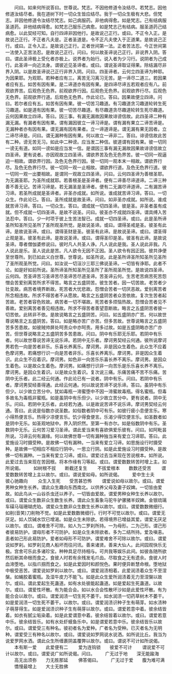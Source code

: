 <!-- { "loadSidebar": true } -->
　　问曰。如来何所说答曰。世尊说。梵志。不因他修道令汝结尽。若梵志。因他修道汝结尽者。我在道树下时一切众生皆应结尽。我于一切众生极有大悲。但梵志。非因他修道令汝结尽梵志。如己病服药。非他病得愈。如是梵志。己有结病服圣道药。非他结病得愈。如梵志己服乐己病愈。如是梵志己有结病。服圣道药己结病愈。以此契经可知。自行四谛非因他行。是故说己正行。或曰。不正令入正。是故说己正行。不正者凡夫是。正者圣道是。令不正凡夫使入于正道果。是故说己正行。或曰。正令入正。是故说己正行。正者世间第一法。正者苦法忍。今正世间第一法使入正苦法忍。是故说己正行。问曰。何以故圣谛说己正行。非说界入阴。答曰。谓此圣谛极上受化者亦极上。说界者为始行。说入者为少习行。说阴者为己成行。此圣谛一向近法身。谓彼近见圣谛者。或曰。谓说圣谛取证得果。除结漏尽非界入阴。以是故圣谛说己正行非界入阴。问曰。四圣谛者。云何立四圣谛为种耶。为因果耶。为观耶。若种者应有三。离苦无习离习无苦。是一谛尽二道三。若因果者应有五。如苦有因有果。是二谛道亦有因有果。是四谛尽谛五若观者应有八。前观欲界苦。后观色无色界。前观欲界行因。后观色无色界。前观欲界行尽。后观色无色界。前观欲界行道。后观色无色界。作此论已。答曰。因果故便立四谛。问曰。若尔者应有五。如苦有因有果。彼一切苦习趣道。有习趣道贪习趣道轮转生死习趣道。如是道有因有果。彼一切苦尽趣道。有尽趣道贪尽趣道轮转生死尽趣道。云何因果故立四谛。答曰。因三事。有漏无漏故因果故诽谤信故。此四圣谛二种有漏无漏。有漏者有因有果。谓有漏因彼立一谛习谛是。谓有漏有果立二谛苦谛是。无漏种者亦有因有果。谓无漏有因有果者。立一谛道谛是。谓无漏有果无因者。立二谛尽谛是。问曰。谓无漏种有因有果。何以故立一谛非二。答曰。诽谤信故此苦有二种。谤无苦无习。如此中二种谤。应当发二种信。彼道谓有因有果。彼一切同一谤无有道。如同一谤如是应当发一信。是谓因三事有漏无漏故因果故诽谤信故立四圣谛。更有说者。亦因观故立四圣谛。谓欲界苦及色无色界苦。彼一切同一观逼迫一相故。谓欲界行因。及色无色界行因。彼一切同一观本末一相故。谓欲界行尽。及色无色界行尽。彼一切同一观一止相故。谓欲界行道。及色无色界行道。彼一切同一观一出要相故。是谓同一观故立四圣谛。问曰。云何四圣谛为善根圣耶。为无漏圣耶。为圣所成就耶。若善根圣是圣谛者。便有二谛善尽谛道谛。二谛三种善不善无记。苦谛习谛是。若无漏圣是圣谛者。便有二无漏尽谛道谛。二有漏苦谛习谛。若圣所成就是圣谛者。非圣亦成就。如所说。谁成就苦谛习谛。答曰。一切众生。作此论已。答曰。圣所成就是故圣谛。问曰。如非圣亦成就。如所说。谁成就苦谛习谛。答曰。一切众生。答曰。谓成就一切四圣谛。彼是圣。非圣者虽有成就。但不成就一切四圣谛。是故不说圣。问曰。彼圣亦不成就四圣谛。谓具缚入苦法忍中。答曰。少一时项于彼上生苦法智已。成就一切四圣谛。或曰。此是圣所谛圣所知圣所见圣所了圣所观圣所觉。是故说圣谛。或曰。谓得圣戒是圣。彼圣有此谛。是故说圣谛。或曰。谓得圣财是圣。彼圣有此谛。是故说圣谛。或曰。谓圣得止观是圣。彼圣有此谛。是故说圣谛。或曰。谓得圣印是圣。彼圣有此谛。是故说圣谛。尊者僧伽婆修说曰。彼时凡人共圣人诤。凡人说此是我。圣人说此非我。凡人说此是乐。圣人说此是苦。凡人欲令无因不正因。圣人欲令有因正因。彼共诤便至世尊所。到已如此义白世尊。世尊说。如圣所说。此是圣所谛圣所知圣所见圣所了圣所观圣所觉。问曰。如汝说一切洹沙三耶三佛说圣谛。一切皆有诤耶。此者不论。如是好如前所说。圣所谛圣所知圣所见圣所了圣所观圣所觉。是故说四圣谛。云何四。苦圣谛苦习圣谛苦尽圣谛苦尽道圣谛。苦圣谛云何。生苦老苦病苦死苦怨憎会苦爱别离苦所求不得苦。略言之五盛阴苦。彼生苦者。因一切苦故。老苦者少壮变故。病苦者境界断故。死苦者大忧悲故。怨憎会苦者一切厌恶故。爱别离苦者所念相违故。所求不得苦者不从愿故。略言之五盛阴苦者众苦依故。复次生苦者起苦故。老苦者容色败故。病苦者一切不堪故。死苦者多烦恼热故。怨憎会苦者见不善故。爱别离苦者善见相违故。所求不得苦者善望意断故。略言之五盛阴苦者彼一切苦依。此转非不依。是故说略言之五盛阴苦。问曰。如五盛阴亦广苦。何以故世尊说略言之五盛阴苦。答曰。如是略亦苦广亦苦。但多苦故。世尊说略言之五盛阴苦多苦患故。如彼贼帅屏处呵责众中亦呵责。用多过故。如是五盛阴略亦苦广亦苦。但世尊说略言之五盛阴苦多苦患故。问曰。阴中有乐耶无乐耶。若阴中有乐者。何以故世尊说苦谛无说乐谛。若阴中无乐者。摩诃男契经云何通。彼所说摩诃男若色一向是苦者非乐。乐喜长养离乐。摩诃男。非是因众生着色。此众生不应着色摩诃男。若痛想行识一向是苦者非乐。乐喜长养离乐。摩诃男。非是因众生着识。此众生不应着识。摩诃男。如色非一向苦乐乐喜长养不离乐。摩诃男。是因众生着色。以是故众生着色。摩诃男。如痛想行识非一向苦乐是乐乐喜长养不离乐。摩诃男。是因众生着识。以是故众生着识。复次说三痛。乐痛苦痛不苦不乐痛。苦阴中无乐者。此二经云何通。作此论已有一说者。阴中有乐。问曰。若阴中有乐者。摩诃男契经善得通。此经云何通。何以故说苦谛不说乐谛。答曰。虽阴中有乐但少。以少故立苦分中。犹如毒瓶一渧蜜堕中不因一渧蜜故毒瓶。得名蜜瓶。但毒多故名为毒瓶非蜜瓶。如是虽阴中有乐但少。以少故立苦分中。更有说者。阴中无乐。问曰。若阴中无乐者。此经若为通。以是故说苦谛不说乐谛。摩诃男契经云何通。答曰。此说是俗数亦说圣数。如俗数者阴中可有乐。如彼行疲小息便言乐。寒小得热便言乐。热得少凉便言乐。饥少得食便言。乐渴少得饮便言乐。如圣数者如是阴中无乐。如圣观地狱中。界入阴炽然。至第一有亦尔。如是俗数阴中有乐。圣数阴中无乐。云何苦习爱习圣谛。谓此爱当来有喜欲俱爱乐彼有。问曰。如阿毗昙所说。习谛云何有漏缘。何以故佛世尊一切有漏种独当来有爱立习谛耶。答曰。此爱施设习时摄受种。是故佛一切有漏种。一当来有爱立习谛。如思施设行时摄受种。是故佛一切相应不相应行阴中。一思立行阴。如是此爱施设习时摄受种。是故佛一切有漏种。一当来有爱立习谛。或曰。谓爱过去当来现在苦说根本。如所说。此爱过去当来现在苦因根。将本作缘有习等起。或曰。谓爱数数转苦时增上主。如所说偈。
　　如树根不拔　　断截还复生
　　不拔爱根本　　数数还受苦
　　谓爱数数转苦增上主以故尔。或曰。谓说爱如母。如所说偈。
　　爱中生士夫　　彼心驰趣向
　　众生入生死　　受苦甚恐怖
　　谓爱说如母以故尔。或曰。谓爱男种女种生长养。谓此众生趣向东西南北。以供养父母及妻子奴婢。一切皆由爱故。如此鸟从一山谷杀虫还以养子。一切皆由爱故。谓爱男种女种生长养以故尔。或曰。谓爱众生数非众生数生长养。谓此众生畜象马驼牛驴骡猪羊奴婢。金银琉璃车磲马瑙珊瑚虎珀。谓爱众生数非众生数生长养以故尔。或曰。谓爱数数微细行。如削(音笑)刀削物不觉。如是此爱数数微细行。行时不可觉以故尔。或曰。谓爱无厌足。如人饮碱水饮已增渴。如是众生未除欲。若得境界已增益其爱。谓爱无厌足以故尔。或曰。谓难舍不可除。如人为二罗刹所持。一为母形。二为己形。谓己形者彼易防护。谓母形者不可防护。如是众生未除欲者。多为二结所持。爱及嗔恚。恚者如己形此易防护。爱者如母形不可防护。谓爱难舍不可除以故尔。或曰。谓爱说如罗刹。如罗刹见商人船坏而往问讯。善来诸贤。善来大仙人。此间园观快乐无极。宫舍可乐此多诸珍宝。种种具足尽持相与。可共我等娱乐此间。如彼各随所欲然后断其命根而食之。食彼人时若有余残发毛爪齿。尽取食之无有遗余。食彼人时血渧堕地。以指爪掴而食之。如是此爱因时和颜悦色。果时便异断慧命根。堕地狱中极受恶苦。谓爱说如罗刹以故尔。或曰。谓爱润渍相着。此爱润渍着众生不至涅槃。如蝇胶着蜜瓶。及湿牛皮力不能飞。如是此众生爱所润渍着无力至涅槃以故尔。或曰。谓此爱起生死蛊道。如有水处彼能起蛊道。如是爱起生死蛊道。以故尔。或曰。谓爱性坏散。有为能合会。如以水合会性散坏沙如是此爱性坏散。有为能合会以故尔。或曰。谓爱润渍一切生死不萎干。如水润渍一切药草树木不萎干。如是爱润渍一切生死不萎干。以故尔。或曰。谓爱润渍识种子生有萌芽。如水渍种子萌芽得生。如是爱润渍识种子生有萌芽以故尔。或曰。谓爱若意中着。彼余结皆着。如衣有腻尘垢染着。如是此爱谓意中着。彼余结皆着以故尔。或曰。谓爱若意中乐。彼余结皆乐。如有水处虾蟆鱼乐中。如是谓爱若意中乐。彼余结皆乐以故尔。或曰。谓爱受三有种名。彼初者名为爱种。广者名为受种。已灭者名为无明种。谓爱受三有种名以故尔。或曰。谓爱说如罗网说水说洒。如所说比丘。我当为说爱罗网水洒。谓此众生所缠裹阴盖覆弊以故尔。或曰。谓说不可计如所说偈。
　　本有斯一爱　　此爱便有二
　　爱为连钩锁　　彼爱不可计
　　谓说爱不可计以故尔。或曰。谓爱说广如所说偈。问曰。
　　广无过于地　　深无能踰海
　　高无出须弥　　力无胜那延
　　佛答偈曰。
　　广无过于爱　　腹为难可满
　　憍慢最增上　　大士无胜佛
